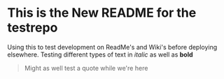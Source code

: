 # This is the New README for the testrepo

Using this to test development on ReadMe's and Wiki's before deploying elsewhere.
Testing different types of text in *italic* as well as **bold**

> Might as well test a quote while we're here